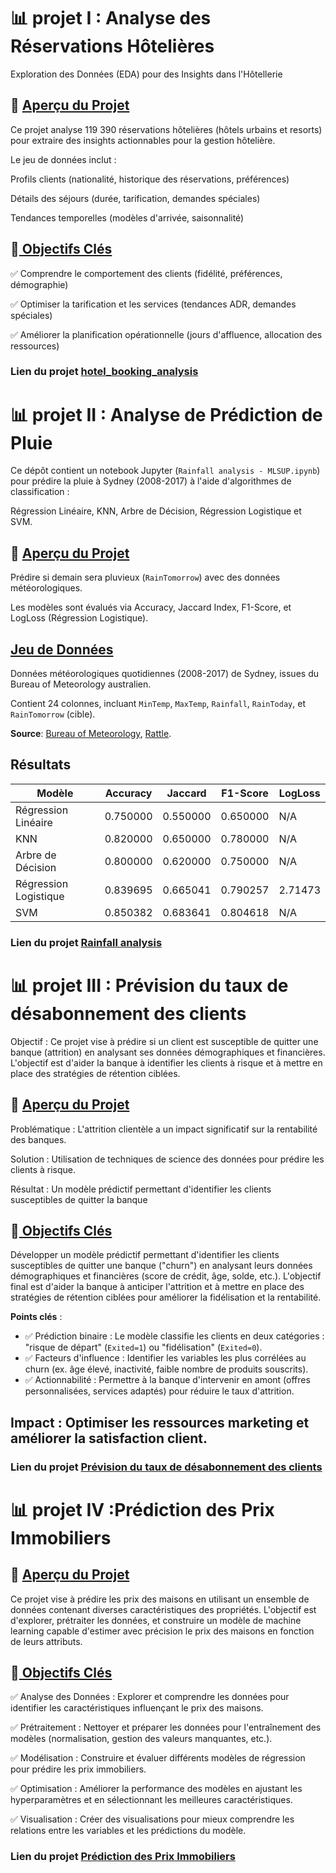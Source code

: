 # 📊 projet I : Analyse des Réservations Hôtelières
Exploration des Données (EDA) pour des Insights dans l'Hôtellerie

## 📌 <ins>Aperçu du Projet</ins>

Ce projet analyse 119 390 réservations hôtelières (hôtels urbains et resorts)
pour extraire des insights actionnables pour la gestion hôtelière.

Le jeu de données inclut :

Profils clients (nationalité, historique des réservations, préférences)

Détails des séjours (durée, tarification, demandes spéciales)

Tendances temporelles (modèles d'arrivée, saisonnalité)

## 🎯<ins> Objectifs Clés </ins>

✅ Comprendre le comportement des clients (fidélité, préférences, démographie)

✅ Optimiser la tarification et les services (tendances ADR, demandes spéciales)

✅ Améliorer la planification opérationnelle (jours d'affluence, allocation des ressources)

### Lien du projet [hotel_booking_analysis](https://github.com/AnjaraTafita/PortfolioData/tree/main/hotel_booking_analysis) 


# 📊 projet II : Analyse de Prédiction de Pluie
Ce dépôt contient un notebook Jupyter (`Rainfall analysis - MLSUP.ipynb`) pour prédire la pluie à Sydney (2008-2017) à l'aide d'algorithmes de classification :

Régression Linéaire, KNN, Arbre de Décision, Régression Logistique et SVM.

## 📌 <ins>Aperçu du Projet</ins>
Prédire si demain sera pluvieux (`RainTomorrow`) avec des données météorologiques.

Les modèles sont évalués via Accuracy, Jaccard Index, F1-Score, et LogLoss (Régression Logistique).

## <ins>Jeu de Données</ins>
Données météorologiques quotidiennes (2008-2017) de Sydney, issues du Bureau of Meteorology australien. 

Contient 24 colonnes, incluant `MinTemp`, `MaxTemp`, `Rainfall`, `RainToday`, et `RainTomorrow` (cible).

**Source**: [Bureau of Meteorology](http://www.bom.gov.au/climate/dwo/), [Rattle](https://bitbucket.org/kayontoga/rattle/src/master/data/weatherAUS.RData).

## Résultats
| Modèle              | Accuracy  | Jaccard | F1-Score | LogLoss |
|---------------------|-----------|---------|----------|---------|
| Régression Linéaire | 0.750000  | 0.550000| 0.650000 | N/A     |
| KNN                 | 0.820000  | 0.650000| 0.780000 | N/A     |
| Arbre de Décision   | 0.800000  | 0.620000| 0.750000 | N/A     |
| Régression Logistique| 0.839695  | 0.665041| 0.790257 | 2.71473 |
| SVM                 | 0.850382  | 0.683641| 0.804618 | N/A     |


### Lien du projet [Rainfall analysis](https://github.com/AnjaraTafita/PortfolioData/tree/main/) 


# 📊 projet III : Prévision du taux de désabonnement des clients
Objectif :
Ce projet vise à prédire si un client est susceptible de quitter une banque (attrition) en analysant ses données démographiques et financières. L'objectif est d'aider la banque à identifier les clients à risque et à mettre en place des stratégies de rétention ciblées.

## 📌 <ins> Aperçu du Projet </ins>
Problématique : L'attrition clientèle a un impact significatif sur la rentabilité des banques.

Solution : Utilisation de techniques de science des données pour prédire les clients à risque.

Résultat : Un modèle prédictif permettant d'identifier les clients susceptibles de quitter la banque

## 🎯<ins> Objectifs Clés </ins> 
Développer un modèle prédictif permettant d'identifier les clients susceptibles de quitter une banque ("churn") en analysant leurs données démographiques et financières (score de crédit, âge, solde, etc.). L'objectif final est d'aider la banque à anticiper l'attrition et à mettre en place des stratégies de rétention ciblées pour améliorer la fidélisation et la rentabilité.  

**Points clés** :  
- ✅ Prédiction binaire : Le modèle classifie les clients en deux catégories : "risque de départ" (`Exited=1`) ou "fidélisation" (`Exited=0`).  
- ✅ Facteurs d'influence : Identifier les variables les plus corrélées au churn (ex. âge élevé, inactivité, faible nombre de produits souscrits).  
- ✅ Actionnabilité : Permettre à la banque d'intervenir en amont (offres personnalisées, services adaptés) pour réduire le taux d'attrition.  

 ## **Impact** : Optimiser les ressources marketing et améliorer la satisfaction client.
 
### Lien du projet [Prévision du taux de désabonnement des clients](https://github.com/AnjaraTafita/PortfolioData/tree/main/Pr%C3%A9vision%20du%20taux%20de%20d%C3%A9sabonnement%20des%20clients) 


# 📊 projet IV :Prédiction des Prix Immobiliers

## 📌 <ins> Aperçu du Projet </ins>
Ce projet vise à prédire les prix des maisons en utilisant un ensemble de données contenant diverses caractéristiques des propriétés. 
L'objectif est d'explorer, prétraiter les données, et construire un modèle de machine learning capable d'estimer avec précision le 
prix des maisons en fonction de leurs attributs.

## 🎯<ins> Objectifs Clés </ins> 

✅ Analyse des Données : Explorer et comprendre les données pour identifier les caractéristiques influençant le prix des maisons.

✅ Prétraitement : Nettoyer et préparer les données pour l'entraînement des modèles (normalisation, gestion des valeurs manquantes, etc.).

✅ Modélisation : Construire et évaluer différents modèles de régression pour prédire les prix immobiliers.

✅ Optimisation : Améliorer la performance des modèles en ajustant les hyperparamètres et en sélectionnant les meilleures caractéristiques.

✅ Visualisation : Créer des visualisations pour mieux comprendre les relations entre les variables et les prédictions du modèle.

### Lien du projet [Prédiction des Prix Immobiliers](https://github.com/AnjaraTafita/PortfolioData/tree/main/prevision%20du%20prix%20des%20maisons) 
